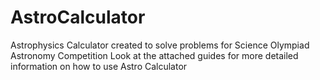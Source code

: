 # AstroCalculator
Astrophysics Calculator created to solve problems for Science Olympiad Astronomy Competition
Look at the attached guides for more detailed information on how to use Astro Calculator
